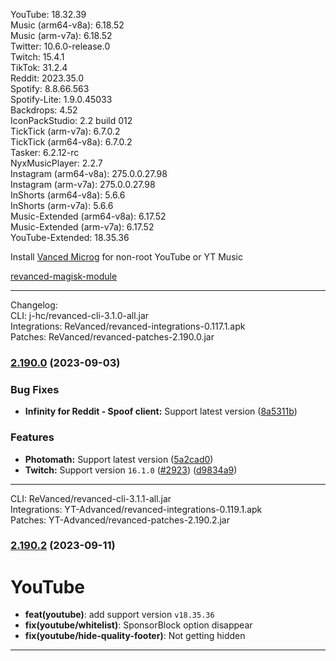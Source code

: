 YouTube: 18.32.39  
Music (arm64-v8a): 6.18.52  
Music (arm-v7a): 6.18.52  
Twitter: 10.6.0-release.0  
Twitch: 15.4.1  
TikTok: 31.2.4  
Reddit: 2023.35.0  
Spotify: 8.8.66.563  
Spotify-Lite: 1.9.0.45033  
Backdrops: 4.52  
IconPackStudio: 2.2 build 012  
TickTick (arm-v7a): 6.7.0.2  
TickTick (arm64-v8a): 6.7.0.2  
Tasker: 6.2.12-rc  
NyxMusicPlayer: 2.2.7  
Instagram (arm64-v8a): 275.0.0.27.98  
Instagram (arm-v7a): 275.0.0.27.98  
InShorts (arm64-v8a): 5.6.6  
InShorts (arm-v7a): 5.6.6  
Music-Extended (arm64-v8a): 6.17.52  
Music-Extended (arm-v7a): 6.17.52  
YouTube-Extended: 18.35.36  

Install [Vanced Microg](https://github.com/TeamVanced/VancedMicroG/releases) for non-root YouTube or YT Music  

[revanced-magisk-module](https://github.com/j-hc/revanced-magisk-module)  

---
Changelog:  
CLI: j-hc/revanced-cli-3.1.0-all.jar  
Integrations: ReVanced/revanced-integrations-0.117.1.apk  
Patches: ReVanced/revanced-patches-2.190.0.jar  

### [2.190.0](https://github.com/ReVanced/revanced-patches/compare/v2.189.0...v2.190.0) (2023-09-03)
### Bug Fixes
* **Infinity for Reddit - Spoof client:** Support latest version ([8a5311b](https://github.com/ReVanced/revanced-patches/commit/8a5311b1e645ca2aab1e416d647cf52bf0be6e7f))
### Features
* **Photomath:** Support latest version ([5a2cad0](https://github.com/ReVanced/revanced-patches/commit/5a2cad077f03880ee1417c5cfd448bbdea4c07e2))
* **Twitch:** Support version `16.1.0` ([#2923](https://github.com/ReVanced/revanced-patches/issues/2923)) ([d9834a9](https://github.com/ReVanced/revanced-patches/commit/d9834a9abb43390af4cb33f5dd5a0e2d3b7060e2))

---
CLI: ReVanced/revanced-cli-3.1.1-all.jar  
Integrations: YT-Advanced/revanced-integrations-0.119.1.apk  
Patches: YT-Advanced/revanced-patches-2.190.2.jar  

### [2.190.2](https://github.com/YT-Advanced/ReX-patches/compare/v2.190.1...v2.190.2) (2023-09-11)

# YouTube
- **feat(youtube)**: add support version `v18.35.36`
- **fix(youtube/whitelist)**: SponsorBlock option disappear
- **fix(youtube/hide-quality-footer)**: Not getting hidden
---  

